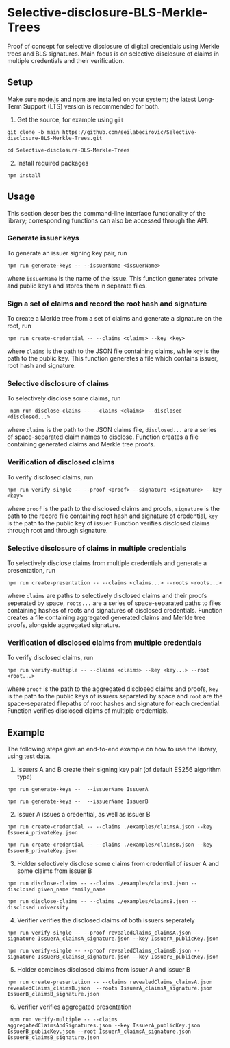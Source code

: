 # Selective-disclosure-BLS-Merkle-Trees
Proof of concept for selective disclosure of digital credentials using Merkle trees and BLS signatures. Main focus is on selective disclosure of claims in multiple credentials and their verification.


## Setup

Make sure [node.js](https://nodejs.org/) and [npm](https://docs.npmjs.com/downloading-and-installing-node-js-and-npm) are installed on your system; the latest Long-Term Support (LTS) version is recommended for both.

1. Get the source, for example using `git`
```
git clone -b main https://github.com/seilabecirovic/Selective-disclosure-BLS-Merkle-Trees.git

cd Selective-disclosure-BLS-Merkle-Trees
```

2. Install required packages
```
npm install
```


## Usage

This section describes the command-line interface functionality of the library; corresponding functions can also be accessed through the API.

### Generate issuer keys

To generate an issuer signing key pair, run

```
npm run generate-keys -- --issuerName <issuerName>
```

where `issuerName` is the name of the issue. This function generates private and public keys and stores them in separate files.

### Sign a set of claims and record the root hash and signature

To create a Merkle tree from a set of claims and generate a signature on the root, run 

```
npm run create-credential -- --claims <claims> --key <key>
```

where `claims` is the path to the JSON file containing claims, while `key` is the path to the public key. This function generates a file which contains issuer, root hash and signature. 

### Selective disclosure of claims

To selectively disclose some claims, run

```
 npm run disclose-claims -- --claims <claims> --disclosed <disclosed...>
```

where `claims` is the path to the JSON claims file, `disclosed...` are a series of space-separated claim names to disclose. Function creates a file containing generated claims and Merkle tree proofs. 

### Verification of disclosed claims

To verify disclosed claims, run

```
npm run verify-single -- --proof <proof> --signature <signature> --key <key>
```

where 
`proof` is the path to the disclosed claims and proofs, `signature` is the path to the record file containing root hash and signature of credential, `key` is the path to the public key of issuer. Function verifies disclosed claims through root and through signature. 

### Selective disclosure of claims in multiple credentials

To selectively disclose claims from multiple credentials and generate a presentation, run

```
npm run create-presentation -- --claims <claims...> --roots <roots...>
```

where `claims` are paths to selectively disclosed claims and their proofs seperated by space, `roots...` are a series of space-separated paths to files containing hashes of roots and signatures of disclosed credentials. Function creates a file containing aggregated generated claims and Merkle tree proofs, alongside aggregated signature. 

### Verification of disclosed claims from multiple credentials

To verify disclosed claims, run

```
npm run verify-multiple -- --claims <claims> --key <key...> --root <root...>
```

where 
`proof` is the path to the aggregated disclosed claims and proofs, `key` is the path to the public keys of issuers separated by space and `root` are the space-separated filepaths of root hashes and signature for each credential. Function verifies disclosed claims of multiple credentials. 


## Example

The following steps give an end-to-end example on how to use the library, using test data.

1. Issuers A and B create their signing key pair (of default ES256 algorithm type)

```
npm run generate-keys --  --issuerName IssuerA

npm run generate-keys --  --issuerName IssuerB
```

2. Issuer A issues a credential, as well as issuer B

```
npm run create-credential -- --claims ./examples/claimsA.json --key IssuerA_privateKey.json

npm run create-credential -- --claims ./examples/claimsB.json --key IssuerB_privateKey.json 
```

3. Holder selectively disclose some claims from credential of issuer A and some claims from issuer B

```
npm run disclose-claims -- --claims ./examples/claimsA.json --disclosed given_name family_name

npm run disclose-claims -- --claims ./examples/claimsB.json --disclosed university
```

4. Verifier verifies the disclosed claims of both issuers seperately

```
npm run verify-single -- --proof revealedClaims_claimsA.json --signature IssuerA_claimsA_signature.json --key IssuerA_publicKey.json

npm run verify-single -- --proof revealedClaims_claimsB.json --signature IssuerB_claimsB_signature.json --key IssuerB_publicKey.json
```

5. Holder combines disclosed claims from issuer A and issuer B

```
npm run create-presentation -- --claims revealedClaims_claimsA.json revealedClaims_claimsB.json  --roots IssuerA_claimsA_signature.json IssuerB_claimsB_signature.json 
```

6. Verifier verifies aggregated presentation

```
 npm run verify-multiple -- --claims aggregatedClaimsAndSignatures.json --key IssuerA_publicKey.json IssuerB_publicKey.json --root IssuerA_claimsA_signature.json IssuerB_claimsB_signature.json 
```

